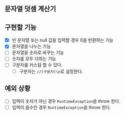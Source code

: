 ## 문자열 덧셈 계산기

## 구현할 기능

- [x] 빈 문자열 또는 null 값을 입력할 경우 0을 반환하는 기능
- [x] 문자열을 나누는 기능
- [ ] 문자열을 숫자로 바꾸는 기능
- [ ] 숫자를 모두 더하는 기능
- [ ] 구분자를 커스텀 할 수 있다.
    - [ ] 구분자는 `//(구분자)\n`로 설정한다.

## 예외 상황

- [ ] 입력이 숫자가 아닌 경우 `RuntimeException`을 throw 한다.
- [ ] 입력이 음수인 경우 `RuntimeException`을 throw 한다.
